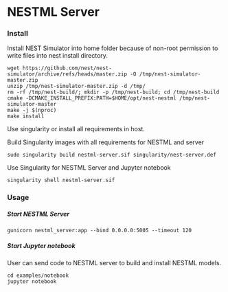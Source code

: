 # NESTML Server

### Install

Install NEST Simulator into home folder because of non-root permission
to write files into nest install directory.

```
wget https://github.com/nest/nest-simulator/archive/refs/heads/master.zip -O /tmp/nest-simulator-master.zip
unzip /tmp/nest-simulator-master.zip -d /tmp/
rm -rf /tmp/nest-build/; mkdir -p /tmp/nest-build; cd /tmp/nest-build
cmake -DCMAKE_INSTALL_PREFIX:PATH=$HOME/opt/nest-nestml /tmp/nest-simulator-master
make -j $(nproc)
make install
```

Use singularity or install all requirements in host.

Build Singularity images with all requirements for NESTML and server
```
sudo singularity build nestml-server.sif singularity/nest-server.def
```

Use Singularity for NESTML Server and Jupyter notebook
```
singularity shell nestml-server.sif
```


### Usage

##### Start NESTML Server

```
gunicorn nestml_server:app --bind 0.0.0.0:5005 --timeout 120
```

##### Start Jupyter notebook

User can send code to NESTML server to build and install NESTML models.

```
cd examples/notebook
jupyter notebook
```
